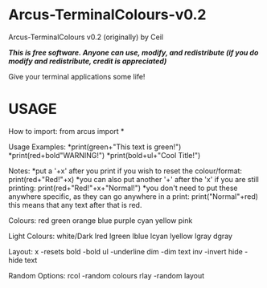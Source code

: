 # Arcus-TerminalColours-v0.2
Arcus-TerminalColours v0.2 (originally) by Ceil

***This is free software. Anyone can use, modify, and redistribute
(if you do modify and redistribute, credit is appreciated)*** 

Give your terminal applications some life!

USAGE
=====
How to import: 
from arcus import * 

Usage Examples:
*print(green+"This text is green!")
*print(red+bold"WARNING!")
*print(bold+ul+"Cool Title!")

Notes:
*put a '+x' after you print if you wish to reset the colour/format: print(red+"Red!"+x)
*you can also put another '+' after the 'x' if you are still printing: print(red+"Red!"+x+"Normal!")
*you don't need to put these anywhere specific, as they can go anywhere in a print: print("Normal"+red)
this means that any text after that is red.

Colours:
red
green
orange
blue
purple
cyan
yellow
pink

Light Colours:
white/Dark
lred
lgreen
lblue
lcyan
lyellow
lgray
dgray

Layout:
x        -resets
bold     -bold
ul       -underline
dim      -dim text
inv      -invert
hide     -hide text

Random Options:
rcol     -random colours
rlay     -random layout
